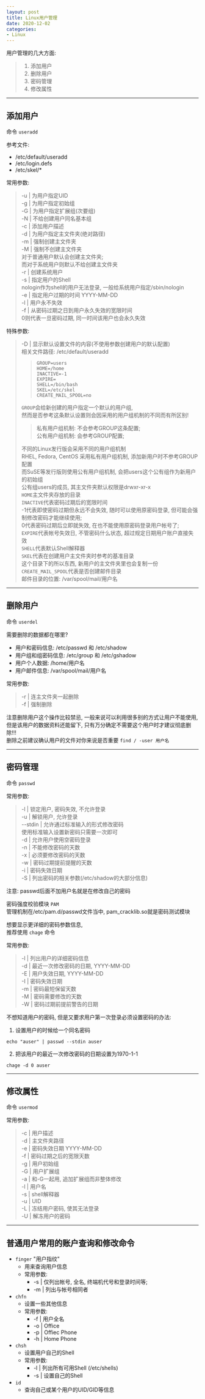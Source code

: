 ```yaml
---
layout: post
title: Linux用户管理
date: 2020-12-02
categories:
- Linux
---
```


用户管理的几大方面:<br>

>1. 添加用户
>2. 删除用户
>3. 密码管理
>4. 修改属性

---

## 添加用户
命令 `useradd`<br>

参考文件:
* /etc/default/useradd
* /etc/login.defs
* /etc/skel/*

常用参数:<br>

>-u \| 为用户指定UID<br>
>-g \| 为用户指定初始组<br>
>-G \| 为用户指定扩展组(次要组)<br>
>-N \| 不给创建用户同名基本组<br>
>-c \| 添加用户描述<br>
>-d \| 为用户指定主文件夹(绝对路径)<br>
>-m \| 强制创建主文件夹<br>
>-M \| 强制不创建主文件夹<br>
>对于普通用户默认会创建主文件夹;<br>
>而对于系统用户则默认不给创建主文件夹<br>
>-r \| 创建系统用户<br>
>-s \| 指定用户的Shell<br>
>nologin作为shell的用户无法登录, 一般给系统用户指定/sbin/nologin<br>
>-e \| 指定用户过期的时间 YYYY-MM-DD<br>
>-l \| 用户永不失效<br>
>-f \| 从密码过期之日到用户永久失效的宽限时间<br>
>0则代表一旦密码过期, 同一时间该用户也会永久失效<br>

特殊参数:<br>

>-D \| 显示默认设置文件的内容(不使用参数创建用户的默认配置)<br>
>相关文件路径: /etc/default/useradd<br>
>
>>`GROUP=users`<br>
>>`HOME=/home`<br>
>>`INACTIVE=-1`<br>
>>`EXPIRE=`<br>
>>`SHELL=/bin/bash`<br>
>>`SKEL=/etc/skel`<br>
>>`CREATE_MAIL_SPOOL=no`<br>
>
>`GROUP`会给新创建的用户指定一个默认的用户组, <br>
>然而是否参考这条默认设置则会因采用的用户组机制的不同而有所区别!<br>
>
>>私有用户组机制: 不会参考GROUP这条配置;<br>
>>公有用户组机制: 会参考GROUP配置;<br>
>
>不同的Linux发行版会采用不同的用户组机制<br>
>RHEL, Fedora, CentOS 采用私有用户组机制, 添加新用户时不参考GROUP配置<br>
>而SuSE等发行版则使用公有用户组机制, 会把users这个公有组作为新用户的初始组<br>
>公有组users的成员, 其主文件夹默认权限是drwxr-xr-x<br>
>`HOME`主文件夹存放的目录<br>
>`INACTIVE`代表密码过期后的宽限时间<br>
>-1代表即使密码过期但永远不会失效, 随时可以使用原密码登录, 但可能会强制修改密码才能继续使用;<br>
>0代表密码过期后立即就失效, 在也不能使用原密码登录用户帐号了;<br>
>`EXPIRE`代表帐号失效日, 不管密码什么状态, 超过规定日期用户账户直接失效<br>
>`SHELL`代表默认Shell解释器<br>
>`SKEL`代表在创建用户主文件夹时参考的基准目录<br>
>这个目录下的所以东西, 新用户的主文件夹里也会复制一份<br>
>`CREATE_MAIL_SPOOL`代表是否创建邮件目录<br>
>邮件目录的位置: /var/spool/mail/用户名<br>

----

## 删除用户
命令 `userdel`<br>

需要删除的数据都在哪里?<br>
* 用户和密码信息: /etc/passwd 和 /etc/shadow
* 用户组和组密码信息: /etc/group 和 /etc/gshadow
* 用户个人数据: /home/用户名
* 用户邮件信息: /var/spool/mail/用户名

常用参数:<br>

>-r \| 连主文件夹一起删除<br>
>-f \| 强制删除<br>

注意删除用户这个操作比较禁忌, 一般来说可以利用很多别的方式让用户不能使用, 但是该用户的数据资料还能留下, 只有万分确定不需要这个用户时才建议彻底删除!!!<br>
删除之前建议确认用户的文件对你来说是否重要 `find / -user 用户名`<br>

----
## 密码管理

命令 `passwd`<br>

常用参数:<br>

>-l \| 锁定用户, 密码失效, 不允许登录<br>
>-u \| 解锁用户, 允许登录<br>
>\--stdin \| 允许通过标准输入的形式修改密码<br>
>使用标准输入设置新密码只需要一次即可<br>
>-d \| 允许用户使用空密码登录<br>
>-n \| 不能修改密码的天数<br>
>-x \| 必须要修改密码的天数<br>
>-w \| 密码过期提前提醒的天数<br>
>-i \| 密码失效日期<br>
>-S \| 列出密码的相关参数(/etc/shadow的大部分信息)<br>

注意: passwd后面不加用户名就是在修改自己的密码<br>

密码强度校验模块 `PAM`<br>
管理机制在/etc/pam.d/passwd文件当中, pam_cracklib.so就是密码测试模块<br>

想要显示更详细的密码参数信息, <br>
推荐使用 `chage` 命令<br>

常用参数:<br>

>-l \| 列出用户的详细密码信息<br>
>-d \| 最近一次修改密码的日期, YYYY-MM-DD<br>
>-E \| 用户失效日期, YYYY-MM-DD<br>
>-I \| 密码失效日期<br>
>-m \| 密码最短保留天数<br>
>-M \| 密码需要修改的天数<br>
>-W \| 密码过期前提前警告的日期<br>

不想知道用户的密码, 但是又要求用户第一次登录必须设置密码的办法:<br>
1. 设置用户的时候给一个同名密码
```shell
echo "auser" | passwd --stdin auser
```
2. 把该用户的最近一次修改密码的日期设置为1970-1-1
```shell
chage -d 0 auser
```

----
## 修改属性
命令 `usermod`<br>

常用参数:<br>

>-c \| 用户描述<br>
>-d \| 主文件夹路径<br>
>-e \| 密码失效日期 YYYY-MM-DD<br>
>-f \| 密码过期之后的宽限天数<br>
>-g \| 用户初始组<br>
>-G \| 用户扩展组<br>
>-a \| 和-G一起用, 追加扩展组而非整体修改<br>
>-l \| 用户名<br>
>-s \| shell解释器<br>
>-u \| UID<br>
>-L \| 冻结用户密码, 使其无法登录<br>
>-U \| 解冻用户的密码<br>

----

## 普通用户常用的账户查询和修改命令

* `finger` "用户指纹"
	* 用来查询用户信息
	* 常用参数:
		* -s \| 仅列出帐号, 全名, 终端机代号和登录时间等;
		* -m \| 列出与帐号相同者
* `chfn` 
	* 设置一些其他信息
	* 常用参数:
		* -f \| 用户全名
		* -o \| Office
		* -p \| Offiec Phone
		* -h \| Home Phone
* `chsh`
	* 设置用户自己的Shell
	* 常用参数:
		* -l \| 列出所有可用Shell (/etc/shells)
		* -s \| 设置自己的Shell
* `id`
	* 查询自己或某个用户的UID/GID等信息





